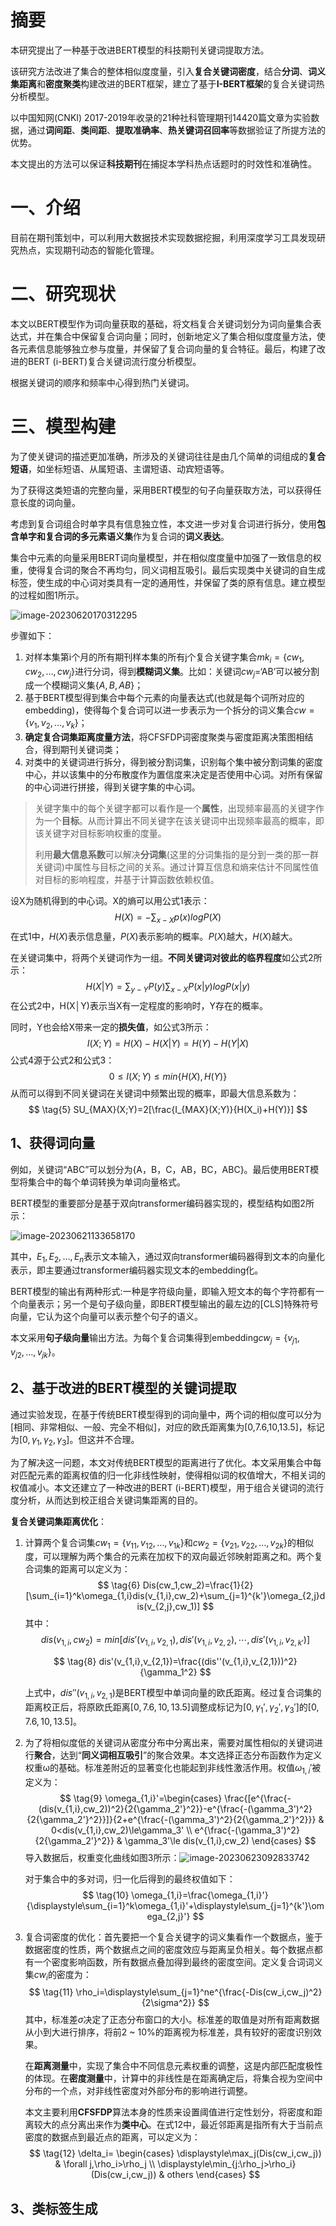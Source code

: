 # 摘要

本研究提出了一种基于改进BERT模型的科技期刊关键词提取方法。

该研究方法改进了集合的整体相似度度量，引入**复合关键词密度**，结合**分词**、**词义集距离**和**密度聚类**构建改进的BERT框架，建立了基于**I-BERT框架**的复合关键词热分析模型。

以中国知网(CNKI) 2017-2019年收录的21种社科管理期刊14420篇文章为实验数据，通过**词间距**、**类间距**、**提取准确率**、**热关键词召回率**等数据验证了所提方法的优势。

本文提出的方法可以保证**科技期刊**在捕捉本学科热点话题时的时效性和准确性。

# 一、介绍

目前在期刊策划中，可以利用大数据技术实现数据挖掘，利用深度学习工具发现研究热点，实现期刊动态的智能化管理。

# 二、研究现状

本文以BERT模型作为词向量获取的基础，将文档复合关键词划分为词向量集合表达式，并在集合中保留复合词向量；同时，创新地定义了集合相似度度量方法，使各元素信息能够独立参与度量，并保留了复合词向量的复合特征。最后，构建了改进的BERT (i-BERT)复合关键词流行度分析模型。

根据关键词的顺序和频率中心得到热门关键词。

# 三、模型构建

为了使关键词的描述更加准确，所涉及的关键词往往是由几个简单的词组成的**复合短语**，如坐标短语、从属短语、主谓短语、动宾短语等。

为了获得这类短语的完整向量，采用BERT模型的句子向量获取方法，可以获得任意长度的词向量。

考虑到复合词组合时单字具有信息独立性，本文进一步对复合词进行拆分，使用**包含单字和复合词的多元素语义集**作为复合词的**词义表达**。

集合中元素的向量采用BERT词向量模型，并在相似度度量中加强了一致信息的权重，使得复合词的聚合不再均匀，同义词相互吸引。最后实现类中关键词的自生成标签，使生成的中心词对类具有一定的通用性，并保留了类的原有信息。建立模型的过程如图1所示。

![image-20230620170312295](https://raw.githubusercontent.com/1793925850/user-image/master/imgs/202306201703396.png)

步骤如下：

1. 对样本集第i个月的所有期刊样本集的所有j个复合关键字集合$mk_i=\{cw_1,cw_2,\dots,cw_j \}$进行分词，得到**模糊词义集**。比如：关键词$cw_j$=‘AB’可以被分割成一个模糊词义集$\{A,B,AB\}$；
2. 基于BERT模型得到集合中每个元素的向量表达式(也就是每个词所对应的embedding)，使得每个复合词可以进一步表示为一个拆分的词义集合$cw=\{v_1,v_2,\dots,v_k\}$；
3. **确定复合词集距离度量方法**，将CFSFDP词密度聚类与密度距离决策图相结合，得到期刊关键词类；
4. 对类中的关键词进行拆分，得到被分割词集，识别每个集中被分割词集的密度中心，并以该集中的分布散度作为置信度来决定是否使用中心词。对所有保留的中心词进行拼接，得到关键字集的中心词。

> 关键字集中的每个关键字都可以看作是一个**属性**，出现频率最高的关键字作为一个**目标**。从而计算出不同关键字在该关键词中出现频率最高的概率，即该关键字对目标影响权重的度量。
>
> 利用**最大信息系数**可以解决**分词集**(这里的分词集指的是分到一类的那一群关键词)中属性与目标之间的关系。通过计算互信息和熵来估计不同属性值对目标的影响程度，并基于计算函数依赖权值。

设X为随机得到的中心词。X的熵可以用公式1表示：
$$
\tag{1}
H(X)=-\sum_{x-X}p(x)logP(X)
$$
在式1中，$H(X)$表示信息量，$P(X)$表示影响的概率。$P(X)$越大，$H(X)$越大。

在关键词集中，将两个关键词作为一组。**不同关键词对彼此的临界程度**如公式2所示：
$$
\tag{2}H(X|Y)=\sum_{y-Y}P(y)\sum_{x-X}P(x|y)logP(x|y)
$$
在公式2中，H(X│Y)表示当X有一定程度的影响时，Y存在的概率。

同时，Y也会给X带来一定的**损失值**，如公式3所示：
$$
\tag{3}I(X;Y)=H(X)-H(X|Y)=H(Y)-H(Y|X)
$$
公式4源于公式2和公式3：
$$
\tag{4}0\le I(X;Y)\le min\{H(X),H(Y)\}
$$
从而可以得到不同关键词在关键词中频繁出现的概率，即最大信息系数为：
$$
\tag{5}
SU_{MAX}(X;Y)=2[\frac{I_{MAX}(X;Y)}{H(X_i)+H(Y)}]
$$

## 1、获得词向量

例如，关键词“ABC”可以划分为{A，B，C，AB，BC，ABC}。最后使用BERT模型将集合中的每个单词转换为单词向量格式。

BERT模型的重要部分是基于双向transformer编码器实现的，模型结构如图2所示：

![image-20230621133658170](https://raw.githubusercontent.com/1793925850/user-image/master/imgs/202306211336249.png)

其中，$E_1,E_2,\dots,E_n$表示文本输入，通过双向transformer编码器得到文本的向量化表示，即主要通过transformer编码器实现文本的embedding化。

BERT模型的输出有两种形式:一种是字符级向量，即输入短文本的每个字符都有一个向量表示；另一个是句子级向量，即BERT模型输出的最左边的[CLS]特殊符号向量，它认为这个向量可以表示整个句子的语义。

本文采用**句子级向量**输出方法。为每个复合词集得到embedding$cw_j=\{v_{j1},v_{j2},\dots,v_{jk}\}$。

## 2、基于改进的BERT模型的关键词提取

通过实验发现，在基于传统BERT模型得到的词向量中，两个词的相似度可以分为[相同、非常相似、一般、完全不相似]，对应的欧氏距离集为[0,7.6,10,13.5]，标记为$[0,\gamma_1,\gamma_2,\gamma_3]$。但这并不合理。

为了解决这一问题，本文对传统BERT模型的距离进行了优化。本文采用集合中每对匹配元素的距离权值的归一化非线性映射，使得相似词的权值增大，不相关词的权值减小。本文还建立了一种改进的BERT (i-BERT)模型，用于组合关键词的流行度分析，从而达到校正组合关键词集距离的目的。

**复合关键词集距离优化**：

1. 计算两个复合词集$cw_1=\{v_{11},v_{12},\dots,v_{1k}\}$和$cw_2=\{v_{21},v_{22},\dots,v_{2k}\}$的相似度，可以理解为两个集合的元素在加权下的双向最近邻映射距离之和。两个复合词集的距离可以定义为：
   $$
   \tag{6}
   Dis(cw_1,cw_2)=\frac{1}{2}[\sum_{i=1}^k\omega_{1,i}dis(v_{1,i},cw_2)+\sum_{j=1}^{k'}\omega_{2,j}dis(v_{2,j},cw_1)]
   $$
   其中：
   $$
   \tag{7}
   dis(v_{1,i},cw_2)=min[dis'(v_{1,i},v_{2,1}),dis'(v_{1,i},v_{2,2}),\cdots,dis'(v_{1,i},v_{2,k'})]
   $$

   $$
   \tag{8}
   dis'(v_{1,i},v_{2,1})=\frac{(dis''(v_{1,i},v_{2,1}))^2}{\gamma_1^2}
   $$

   上式中，$dis''(v_{1,i},v_{2,1})$是BERT模型中单词向量的欧氏距离。经过复合词集的距离校正后，将原欧氏距离$[0,7.6,10,13.5]$调整成标记为$[0,\gamma_1',\gamma_2',\gamma_3']$的$[0,7.6,10,13.5]$。

2. 为了将相似度低的关键词从密度分布中分离出来，需要对属性相似的关键词进行**聚合**，达到“**同义词相互吸引**”的聚合效果。本文选择正态分布函数作为定义权重ω的基础。标准差附近的显著变化也能起到非线性激活作用。权值$\omega_{1,i}'$被定义为：
   $$
   \tag{9}
   \omega_{1,i}'=\begin{cases}
      \frac{[e^{\frac{-(dis(v_{1,i},cw_2))^2}{2{\gamma_2'}^2}}-e^{\frac{-(\gamma_3')^2}{2{\gamma_2'}^2}}]}{2+e^{\frac{-(\gamma_3')^2}{2{\gamma_2'}^2}}} & 0<dis(v_{1,i},cw_2)\le\gamma_3' \\
      e^{\frac{-(\gamma_3')^2}{2{\gamma_2'}^2}} & \gamma_3'\le dis(v_{1,i},cw_2)
   \end{cases}
   $$
   导入数据后，权重变化曲线如图3所示：![image-20230623092833742](https://raw.githubusercontent.com/1793925850/user-image/master/imgs/202306230928794.png)

   对于集合中的多对词，归一化后得到的最终权值如下：
   $$
   \tag{10}
   \omega_{1,i}=\frac{\omega_{1,i}'}{\displaystyle\sum_{i=1}^k\omega_{1,i}'+\displaystyle\sum_{j=1}^{k'}\omega_{2,j}'}
   $$

3. 复合词密度的优化：首先要把一个复合关键字的词义集看作一个数据点，鉴于数据密度的性质，两个数据点之间的密度效应与距离呈负相关。每个数据点都有一个密度影响函数，所有数据点叠加得到最终的密度空间。定义复合词词义集$cw_i$的密度为：
   $$
   \tag{11}
   \rho_i=\displaystyle\sum_{j=1}^ne^{\frac{-Dis(cw_i,cw_j)^2}{2\sigma^2}}
   $$
   其中，标准差$\sigma$决定了正态分布窗口的大小。标准差的取值是对所有距离数据从小到大进行排序，将前2 ~ 10%的距离视为标准差，具有较好的密度识别效果。

   在**距离测量**中，实现了集合中不同信息元素权重的调整，这是内部匹配度极性的体现。在**密度测量**中，计算中的非线性是在距离确定后，将集合视为空间中分布的一个点，对非线性密度对外部分布的影响进行调整。

   本文主要利用**CFSFDP**算法本身的性质来设置阈值进行定性划分，将密度和距离较大的点分离出来作为**类中心**。在式12中，最近邻距离是指所有大于当前点密度的数据点到最近点的距离，可以定义为：
   $$
   \tag{12}
   \delta_i= \begin{cases}
      \displaystyle\max_j(Dis(cw_i,cw_j)) & \forall j,\rho_i>\rho_j \\
      \displaystyle\min_{j:\rho_j>\rho_i}(Dis(cw_i,cw_j)) & others
   \end{cases}
   $$

## 3、类标签生成



